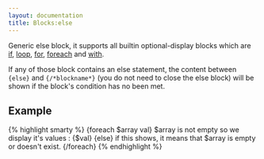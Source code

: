 ```yaml
---
layout: documentation
title: Blocks:else
---
```


Generic else block, it supports all builtin optional-display blocks which are [if](/documentation/2.x-dev/blocks/if.html), [loop](/documentation/2.x-dev/blocks/loop.html), [for](/documentation/2.x-dev/blocks/for.html), [foreach](/documentation/2.x-dev/blocks/foreach.html) and [with](/documentation/2.x-dev/blocks/with.html).


If any of those block contains an else statement, the content between `{else}` and `{/*blockname*}` (you do not need to close the else block) will be shown if the block's condition has no been met.

## Example
{% highlight smarty %}
{foreach $array val}
  $array is not empty so we display it's values : {$val}
{else}
  if this shows, it means that $array is empty or doesn't exist.
{/foreach}
{% endhighlight %}
